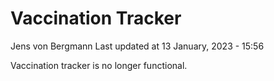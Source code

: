 Vaccination Tracker
================
Jens von Bergmann
Last updated at 13 January, 2023 - 15:56

Vaccination tracker is no longer functional.
